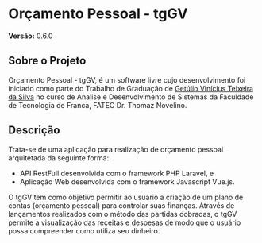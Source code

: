 Orçamento Pessoal - tgGV
========================

**Versão:** 0.6.0

Sobre o Projeto
---------------

Orçamento Pessoal - tgGV, é um software livre cujo desenvolvimento foi iniciado como parte do Trabalho de Graduação de [Getúlio Vinícius Teixeira da Silva](https://github.com/getuliovinicius) no curso de Analise e Desenvolvimento de Sistemas da Faculdade de Tecnologia de Franca, FATEC Dr. Thomaz Novelino.

Descrição
---------

Trata-se de uma aplicação para realização de orçamento pessoal arquitetada da seguinte forma:

+ API RestFull desenvolvida com o framework PHP Laravel, e
+ Aplicação Web desenvolvida com o framework Javascript Vue.js.

O tgGV tem como objetivo permitir ao usuário a criação de um plano de contas (orçamento pessoal) para controlar suas finanças.
Através de lançamentos realizados com o método das partidas dobradas, o tgGV permite a visualização das receitas e despesas de modo que o usuário possa compreender como utiliza seu dinheiro.